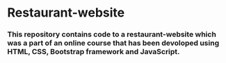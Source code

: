 # Restaurant-website

### This repository contains code to a restaurant-website which was a part of an online course that has been devoloped using HTML, CSS, Bootstrap framework and JavaScript.
